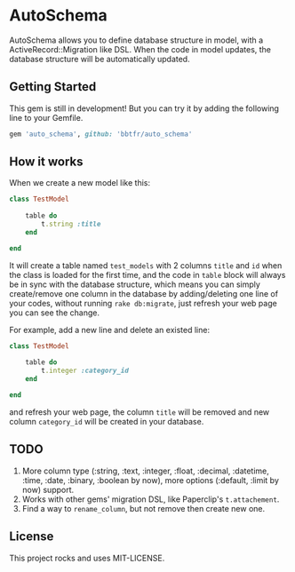 AutoSchema
===
AutoSchema allows you to define database structure in model, with a ActiveRecord::Migration like DSL. When the code in model updates, the database structure will be automatically updated.


Getting Started
---
This gem is still in development! But you can try it by adding the following line to your Gemfile.

```ruby
gem 'auto_schema', github: 'bbtfr/auto_schema'
```


How it works
---
When we create a new model like this:

```ruby
class TestModel
    
    table do
        t.string :title
    end

end
```

It will create a table named `test_models` with 2 columns `title` and `id` when the class is loaded for the first time, and the code in `table` block will always be in sync with the database structure, which means you can simply create/remove one column in the database by adding/deleting one line of your codes, without running `rake db:migrate`, just refresh your web page you can see the change.

For example, add a new line and delete an existed line:
```ruby
class TestModel
    
    table do
        t.integer :category_id
    end

end
```
and refresh your web page, the column `title` will be removed and new column `category_id` will be created in your database.

TODO
---
1. More column type (:string, :text, :integer, :float, :decimal, :datetime, :time, :date, :binary, :boolean by now), more options (:default, :limit by now) support.
2. Works with other gems' migration DSL, like Paperclip's `t.attachement`.
3. Find a way to `rename_column`, but not remove then create new one.


License
---
This project rocks and uses MIT-LICENSE.